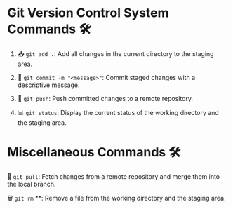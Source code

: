 

# Git Version Control System Commands 🛠️

1. 📥 `git add .`: Add all changes in the current directory to the staging area.

2. 💬 `git commit -m "<message>"`: Commit staged changes with a descriptive message.

3. 🚀 `git push`: Push committed changes to a remote repository.

4. 📊 `git status`: Display the current status of the working directory and the staging area.


# Miscellaneous Commands 🛠️

🔄 `git pull`: Fetch changes from a remote repository and merge them into the local branch.

🗑️ `git rm` <filename>**: Remove a file from the working directory and the staging area.

